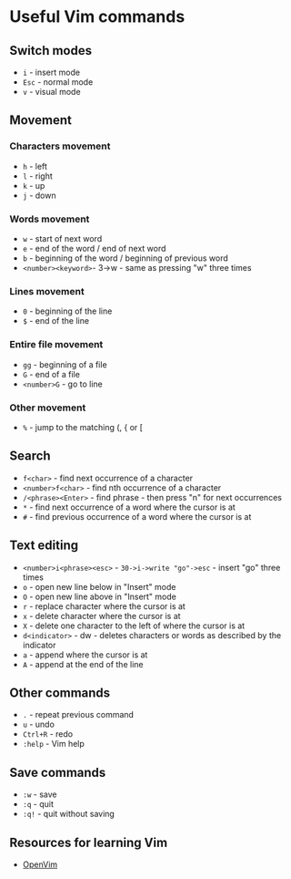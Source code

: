 # Useful Vim commands

## Switch modes
- `i` - insert mode
- `Esc` - normal mode
- `v` - visual mode

## Movement
### Characters movement
- `h` - left
- `l` - right
- `k` - up
- `j` - down

### Words movement
- `w` - start of next word
- `e` - end of the word / end of next word
- `b` - beginning of the word / beginning of previous word
- `<number><keyword>`- 3->w - same as pressing "w" three times

### Lines movement
- `0` - beginning of the line
- `$` - end of the line

### Entire file movement
- `gg` - beginning of a file
- `G` - end of a file
- `<number>G` - go to line <number>

### Other movement
- `%` - jump to the matching (, { or [

## Search
- `f<char>` - find next occurrence of a character
- `<number>f<char>` - find nth occurrence of a character
- `/<phrase><Enter>` - find phrase - then press "n" for next occurrences
- `*` - find next occurrence of a word where the cursor is at
- `#` - find previous occurrence of a word where the cursor is at

## Text editing
- `<number>i<phrase><esc>` - `30->i->write "go"->esc` - insert "go" three times
- `o` - open new line below in "Insert" mode
- `O` - open new line above in "Insert" mode
- `r` - replace character where the cursor is at
- `x` - delete character where the cursor is at
- `X` - delete one character to the left of where the cursor is at
- `d<indicator>` - dw - deletes characters or words as described by the indicator
- `a` - append where the cursor is at
- `A` - append at the end of the line

## Other commands
- `.` - repeat previous command
- `u` - undo
- `Ctrl+R` - redo
- `:help` - Vim help

## Save commands
- `:w` - save
- `:q` - quit
- `:q!` - quit without saving

## Resources for learning Vim
- [OpenVim](http://www.openvim.com/sandbox.html)





